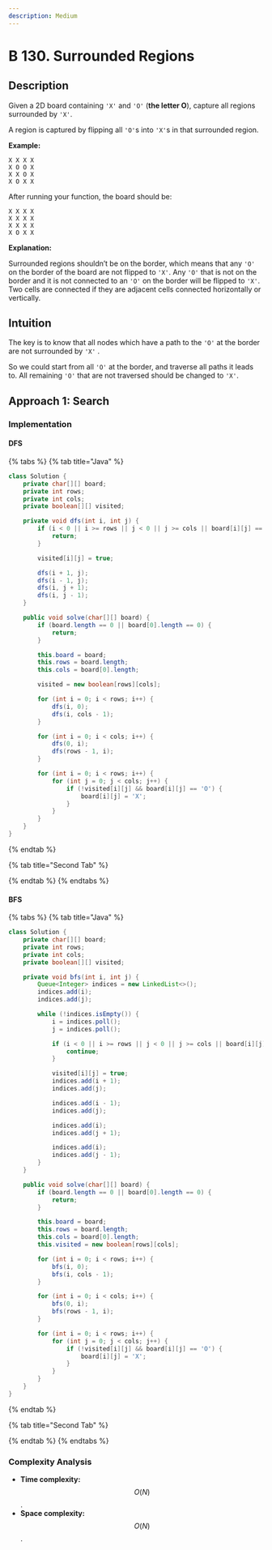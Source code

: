```yaml
---
description: Medium
---
```


# B 130. Surrounded Regions

## Description

Given a 2D board containing `'X'` and `'O'` \(**the letter O**\), capture all regions surrounded by `'X'`.

A region is captured by flipping all `'O'`s into `'X'`s in that surrounded region.

**Example:**

```text
X X X X
X O O X
X X O X
X O X X
```

After running your function, the board should be:

```text
X X X X
X X X X
X X X X
X O X X
```

**Explanation:**

Surrounded regions shouldn’t be on the border, which means that any `'O'` on the border of the board are not flipped to `'X'`. Any `'O'` that is not on the border and it is not connected to an `'O'` on the border will be flipped to `'X'`. Two cells are connected if they are adjacent cells connected horizontally or vertically.

## Intuition

The key is to know that all nodes which have a path to the `'O'` at the border are not surrounded by `'X'` .

So we could start from all `'O'` at the border, and traverse all paths it leads to. All remaining `'O'` that are not traversed should be changed to `'X'`.

## Approach 1: Search

### Implementation

#### DFS

{% tabs %}
{% tab title="Java" %}
```java
class Solution {
    private char[][] board;
    private int rows;
    private int cols;
    private boolean[][] visited;

    private void dfs(int i, int j) {
        if (i < 0 || i >= rows || j < 0 || j >= cols || board[i][j] == 'X' || visited[i][j]) {
            return;
        }

        visited[i][j] = true;

        dfs(i + 1, j);
        dfs(i - 1, j);
        dfs(i, j + 1);
        dfs(i, j - 1);
    }

    public void solve(char[][] board) {
        if (board.length == 0 || board[0].length == 0) {
            return;
        }

        this.board = board;
        this.rows = board.length;
        this.cols = board[0].length;

        visited = new boolean[rows][cols];

        for (int i = 0; i < rows; i++) {
            dfs(i, 0);
            dfs(i, cols - 1);
        }

        for (int i = 0; i < cols; i++) {
            dfs(0, i);
            dfs(rows - 1, i);
        }

        for (int i = 0; i < rows; i++) {
            for (int j = 0; j < cols; j++) {
                if (!visited[i][j] && board[i][j] == 'O') {
                    board[i][j] = 'X';
                }
            }
        }
    }
}
```
{% endtab %}

{% tab title="Second Tab" %}

{% endtab %}
{% endtabs %}

#### BFS

{% tabs %}
{% tab title="Java" %}
```java
class Solution {
    private char[][] board;
    private int rows;
    private int cols;
    private boolean[][] visited;

    private void bfs(int i, int j) {
        Queue<Integer> indices = new LinkedList<>();
        indices.add(i);
        indices.add(j);

        while (!indices.isEmpty()) {
            i = indices.poll();
            j = indices.poll();

            if (i < 0 || i >= rows || j < 0 || j >= cols || board[i][j] == 'X' || visited[i][j]) {
                continue;
            }

            visited[i][j] = true;
            indices.add(i + 1);
            indices.add(j);

            indices.add(i - 1);
            indices.add(j);

            indices.add(i);
            indices.add(j + 1);

            indices.add(i);
            indices.add(j - 1);
        }
    }

    public void solve(char[][] board) {
        if (board.length == 0 || board[0].length == 0) {
            return;
        }

        this.board = board;
        this.rows = board.length;
        this.cols = board[0].length;
        this.visited = new boolean[rows][cols];

        for (int i = 0; i < rows; i++) {
            bfs(i, 0);
            bfs(i, cols - 1);
        }

        for (int i = 0; i < cols; i++) {
            bfs(0, i);
            bfs(rows - 1, i);
        }

        for (int i = 0; i < rows; i++) {
            for (int j = 0; j < cols; j++) {
                if (!visited[i][j] && board[i][j] == 'O') {
                    board[i][j] = 'X';
                }
            }
        }
    }
}
```
{% endtab %}

{% tab title="Second Tab" %}

{% endtab %}
{% endtabs %}

### Complexity Analysis

* **Time complexity:** $$O(N)$$.
* **Space complexity:** $$O(N)$$.

